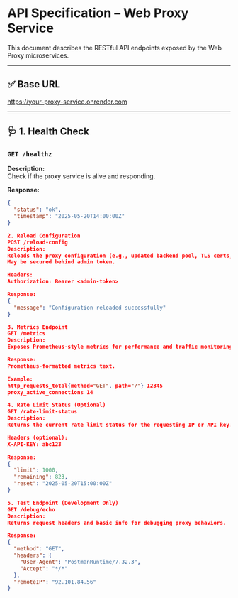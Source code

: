 # API Specification – Web Proxy Service

This document describes the RESTful API endpoints exposed by the Web Proxy microservices.

---

## ✅ Base URL
https://your-proxy-service.onrender.com


---

## 🩺 1. Health Check

### `GET /healthz`

**Description:**  
Check if the proxy service is alive and responding.

**Response:**

```json
{
  "status": "ok",
  "timestamp": "2025-05-20T14:00:00Z"
}

2. Reload Configuration
POST /reload-config
Description:
Reloads the proxy configuration (e.g., updated backend pool, TLS certs, etc.)
May be secured behind admin token.

Headers:
Authorization: Bearer <admin-token>

Response:
{
  "message": "Configuration reloaded successfully"
}

3. Metrics Endpoint
GET /metrics
Description:
Exposes Prometheus-style metrics for performance and traffic monitoring.

Response:
Prometheus-formatted metrics text.

Example:
http_requests_total{method="GET", path="/"} 12345
proxy_active_connections 14

4. Rate Limit Status (Optional)
GET /rate-limit-status
Description:
Returns the current rate limit status for the requesting IP or API key.

Headers (optional):
X-API-KEY: abc123

Response:
{
  "limit": 1000,
  "remaining": 823,
  "reset": "2025-05-20T15:00:00Z"
}

5. Test Endpoint (Development Only)
GET /debug/echo
Description:
Returns request headers and basic info for debugging proxy behaviors.

Response:
{
  "method": "GET",
  "headers": {
    "User-Agent": "PostmanRuntime/7.32.3",
    "Accept": "*/*"
  },
  "remoteIP": "92.101.84.56"
}


